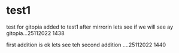 # test1
test for gitopia
added to test1 after mirrorin lets see if we will see ay gitopia...25112022 1438


first addition is ok lets see teh second addition ....25112022 1440
